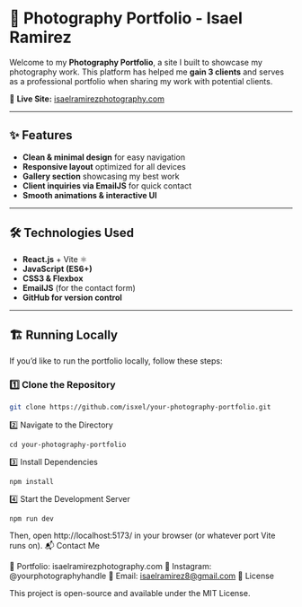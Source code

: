 # 📸 Photography Portfolio - Isael Ramirez  

Welcome to my **Photography Portfolio**, a site I built to showcase my photography work. This platform has helped me **gain 3 clients** and serves as a professional portfolio when sharing my work with potential clients.  

🚀 **Live Site:** [isaelramirezphotography.com](https://your-live-portfolio-link.com)  

---

## ✨ Features  
- **Clean & minimal design** for easy navigation  
- **Responsive layout** optimized for all devices  
- **Gallery section** showcasing my best work  
- **Client inquiries via EmailJS** for quick contact  
- **Smooth animations & interactive UI**  

---

## 🛠️ Technologies Used  
- **React.js** + Vite ⚛️  
- **JavaScript (ES6+)**  
- **CSS3 & Flexbox**  
- **EmailJS** (for the contact form)  
- **GitHub for version control**  

---

## 🏗️ Running Locally  
If you’d like to run the portfolio locally, follow these steps:  

### 1️⃣ Clone the Repository  
```bash
git clone https://github.com/isxel/your-photography-portfolio.git
```
2️⃣ Navigate to the Directory
```
cd your-photography-portfolio
```
3️⃣ Install Dependencies
```
npm install
```
4️⃣ Start the Development Server
```
npm run dev
```
Then, open http://localhost:5173/ in your browser (or whatever port Vite runs on).
📬 Contact Me

💼 Portfolio: isaelramirezphotography.com
📸 Instagram: @yourphotographyhandle
📧 Email: isaelramirez8@gmail.com
📜 License

This project is open-source and available under the MIT License.
